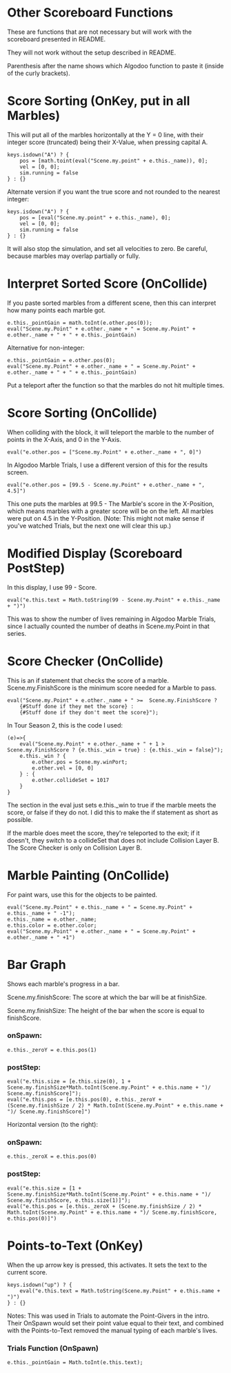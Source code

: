 # Other Scoreboard Functions

These are functions that are not necessary but will work with the scoreboard presented in README.

They will not work without the setup described in README.

Parenthesis after the name shows which Algodoo function to paste it (inside of the curly brackets).

# Score Sorting (OnKey, put in all Marbles)

This will put all of the marbles horizontally at the Y = 0 line, with their integer score (truncated) being their X-Value, when pressing capital A.

~~~
keys.isdown("A") ? {
    pos = [math.toint(eval("Scene.my.point" + e.this._name)), 0];
    vel = [0, 0];
    sim.running = false
} : {}
~~~

Alternate version if you want the true score and not rounded to the nearest integer:

~~~
keys.isdown("A") ? {
    pos = [eval("Scene.my.point" + e.this._name), 0];
    vel = [0, 0];
    sim.running = false
} : {}
~~~
It will also stop the simulation, and set all velocities to zero. Be careful, because marbles may overlap partially or fully.

# Interpret Sorted Score (OnCollide)
If you paste sorted marbles from a different scene, then this can interpret how many points each marble got.
~~~
e.this._pointGain = math.toInt(e.other.pos(0));
eval("Scene.my.Point" + e.other._name + " = Scene.my.Point" + e.other._name + " + " + e.this._pointGain)
~~~

Alternative for non-integer:
~~~
e.this._pointGain = e.other.pos(0);
eval("Scene.my.Point" + e.other._name + " = Scene.my.Point" + e.other._name + " + " + e.this._pointGain)
~~~
Put a teleport after the function so that the marbles do not hit multiple times.

# Score Sorting (OnCollide)
When colliding with the block, it will teleport the marble to the number of points in the X-Axis, and 0 in the Y-Axis.
~~~
eval("e.other.pos = ["Scene.my.Point" + e.other._name + ", 0]")
~~~

In Algodoo Marble Trials, I use a different version of this for the results screen.
~~~
eval("e.other.pos = [99.5 - Scene.my.Point" + e.other._name + ", 4.5]")
~~~
This one puts the marbles at 99.5 - The Marble's score in the X-Position, which means marbles with a greater score will be on the left. All marbles were put on 4.5 in the Y-Position. (Note: This might not make sense if you've watched Trials, but the next one will clear this up.)

# Modified Display (Scoreboard PostStep)
In this display, I use 99 - Score.
~~~
eval("e.this.text = Math.toString(99 - Scene.my.Point" + e.this._name + ")")
~~~
This was to show the number of lives remaining in Algodoo Marble Trials, since I actually counted the number of deaths in Scene.my.Point in that series.

# Score Checker (OnCollide)
This is an if statement that checks the score of a marble. Scene.my.FinishScore is the minimum score needed for a Marble to pass.
~~~
eval("Scene.my.Point" + e.other._name + " >=  Scene.my.FinishScore ? 
    {#Stuff done if they met the score} : 
    {#Stuff done if they don't meet the score}");
~~~

In Tour Season 2, this is the code I used:
~~~
(e)=>{
    eval("Scene.my.Point" + e.other._name + " + 1 >  Scene.my.FinishScore ? {e.this._win = true} : {e.this._win = false}");
    e.this._win ? {
        e.other.pos = Scene.my.winPort;
        e.other.vel = [0, 0]
    } : {
        e.other.collideSet = 1017
    }
}
~~~
The section in the eval just sets e.this._win to true if the marble meets the score, or false if they do not. I did this to make the if statement as short as possible.

If the marble does meet the score, they're teleported to the exit; if it doesn't, they switch to a collideSet that does not include Collision Layer B. The Score Checker is only on Collision Layer B.

# Marble Painting (OnCollide)
For paint wars, use this for the objects to be painted.
~~~
eval("Scene.my.Point" + e.this._name + " = Scene.my.Point" + e.this._name + " -1");
e.this._name = e.other._name;
e.this.color = e.other.color;
eval("Scene.my.Point" + e.other._name + " = Scene.my.Point" + e.other._name + " +1")
~~~

# Bar Graph
Shows each marble's progress in a bar.

Scene.my.finishScore: The score at which the bar will be at finishSize.

Scene.my.finishSize: The height of the bar when the score is equal to finishScore.

### onSpawn:
~~~
e.this._zeroY = e.this.pos(1)
~~~

### postStep:
~~~
eval("e.this.size = [e.this.size(0), 1 + Scene.my.finishSize*Math.toInt(Scene.my.Point" + e.this.name + ")/ Scene.my.finishScore]");
eval("e.this.pos = [e.this.pos(0), e.this._zeroY + (Scene.my.finishSize / 2) * Math.toInt(Scene.my.Point" + e.this.name + ")/ Scene.my.finishScore]")
~~~

Horizontal version (to the right):

### onSpawn:
~~~
e.this._zeroX = e.this.pos(0)
~~~

### postStep:
~~~
eval("e.this.size = [1 + Scene.my.finishSize*Math.toInt(Scene.my.Point" + e.this.name + ")/ Scene.my.finishScore, e.this.size(1)]");
eval("e.this.pos = [e.this._zeroX + (Scene.my.finishSize / 2) * Math.toInt(Scene.my.Point" + e.this.name + ")/ Scene.my.finishScore, e.this.pos(0)]")
~~~

# Points-to-Text (OnKey)
When the up arrow key is pressed, this activates. It sets the text to the current score.
~~~
keys.isdown("up") ? {
    eval("e.this.text = Math.toString(Scene.my.Point" + e.this.name + ")")
} : {}
~~~~
Notes: This was used in Trials to automate the Point-Givers in the intro. Their OnSpawn would set their point value equal to their text, and combined with the Points-to-Text removed the manual typing of each marble's lives.

### Trials Function (OnSpawn)
~~~
e.this._pointGain = Math.toInt(e.this.text);
~~~
